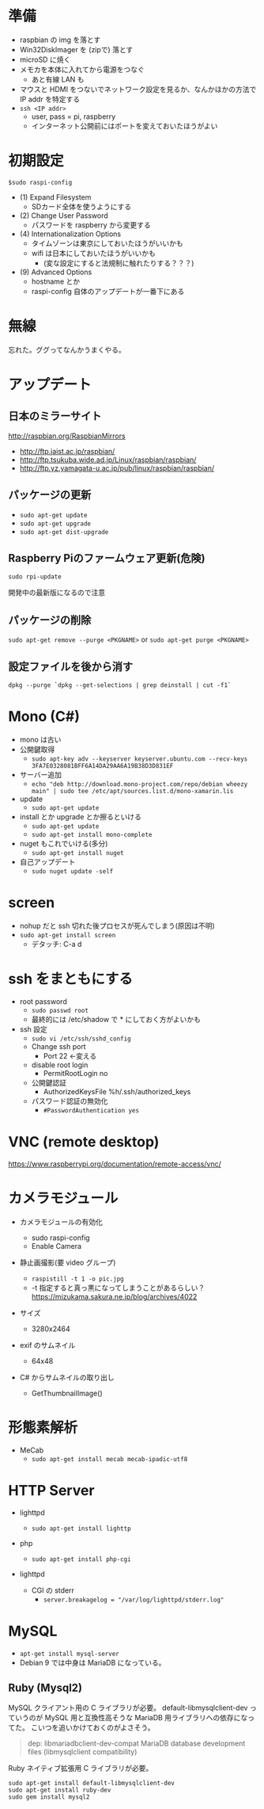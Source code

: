 # 準備
- raspbian の img を落とす
- Win32DiskImager を (zipで) 落とす
- microSD に焼く
- メモカを本体に入れてから電源をつなぐ
  - あと有線 LAN も
- マウスと HDMI をつないでネットワーク設定を見るか、なんかほかの方法で IP addr を特定する
- `ssh <IP addr>`
  - user, pass = pi, raspberry
  - インターネット公開前にはポートを変えておいたほうがよい


# 初期設定
`$sudo raspi-config`
- (1) Expand Filesystem
  - SDカード全体を使うようにする
- (2) Change User Password
  - パスワードを raspberry から変更する
- (4) Internationalization Options
  - タイムゾーンは東京にしておいたほうがいいかも
  - wifi は日本にしておいたほうがいいかも
    - (変な設定にすると法規制に触れたりする？？？)
- (9) Advanced Options
  - hostname とか
  - raspi-config 自体のアップデートが一番下にある


# 無線
忘れた。ググってなんかうまくやる。


# アップデート
## 日本のミラーサイト
http://raspbian.org/RaspbianMirrors
* http://ftp.jaist.ac.jp/raspbian/
* http://ftp.tsukuba.wide.ad.jp/Linux/raspbian/raspbian/
* http://ftp.yz.yamagata-u.ac.jp/pub/linux/raspbian/raspbian/

## パッケージの更新
* `sudo apt-get update`
* `sudo apt-get upgrade`
* `sudo apt-get dist-upgrade`

## Raspberry Piのファームウェア更新(危険)
`sudo rpi-update`

開発中の最新版になるので注意

## パッケージの削除
`sudo apt-get remove --purge <PKGNAME>` or `sudo apt-get purge <PKGNAME>`

## 設定ファイルを後から消す
`` dpkg --purge `dpkg --get-selections | grep deinstall | cut -f1` ``


# Mono (C#)
- mono は古い
- 公開鍵取得
  - `sudo apt-key adv --keyserver keyserver.ubuntu.com --recv-keys 3FA7E0328081BFF6A14DA29AA6A19B38D3D831EF`
- サーバー追加
  - `echo "deb http://download.mono-project.com/repo/debian wheezy main" | sudo tee /etc/apt/sources.list.d/mono-xamarin.lis`
- update
  - `sudo apt-get update`
- install とか upgrade とか擦るといける
  - `sudo apt-get update`
  - `sudo apt-get install mono-complete`
- nuget もこれでいける(多分)
  - `sudo apt-get install nuget`
- 自己アップデート
  - `sudo nuget update -self`


# screen
- nohup だと ssh 切れた後プロセスが死んでしまう(原因は不明)
- `sudo apt-get install screen`
  - デタッチ: C-a d


# ssh をまともにする
- root password
  - `sudo passwd root`
  - 最終的には /etc/shadow で * にしておく方がよいかも
- ssh 設定
  - `sudo vi /etc/ssh/sshd_config`
  - Change ssh port
    - Port 22 <-変える
  - disable root login
    - PermitRootLogin no
  - 公開鍵認証
    - AuthorizedKeysFile  %h/.ssh/authorized_keys
  - パスワード認証の無効化
    - `#PasswordAuthentication yes`

# VNC (remote desktop)
https://www.raspberrypi.org/documentation/remote-access/vnc/


# カメラモジュール
- カメラモジュールの有効化
  - sudo raspi-config
  - Enable Camera

- 静止画撮影(要 video グループ)
  - `raspistill -t 1 -o pic.jpg`
  - -t 指定すると真っ黒になってしまうことがあるらしい？
    https://mizukama.sakura.ne.jp/blog/archives/4022

- サイズ
  - 3280x2464
- exif のサムネイル
  - 64x48

- C# からサムネイルの取り出し
  - GetThumbnailImage()


# 形態素解析
- MeCab
  - `sudo apt-get install mecab mecab-ipadic-utf8`


# HTTP Server
- lighttpd
  - `sudo apt-get install lighttp`
- php
  - `sudo apt-get install php-cgi`

- lighttpd
  - CGI の stderr
    - `server.breakagelog = "/var/log/lighttpd/stderr.log"`


# MySQL
- `apt-get install mysql-server`
- Debian 9 では中身は MariaDB になっている。

## Ruby (Mysql2)
MySQL クライアント用の C ライブラリが必要。
default-libmysqlclient-dev っていうのが MySQL 用と互換性高そうな MariaDB 用ライブラリへの依存になってた。
こいつを追いかけておくのがよさそう。
> dep: libmariadbclient-dev-compat
>    MariaDB database development files (libmysqlclient compatibility) 

Ruby ネイティブ拡張用 C ライブラリが必要。
```
sudo apt-get install default-libmysqlclient-dev
sudo apt-get install ruby-dev
sudo gem install mysql2
```
